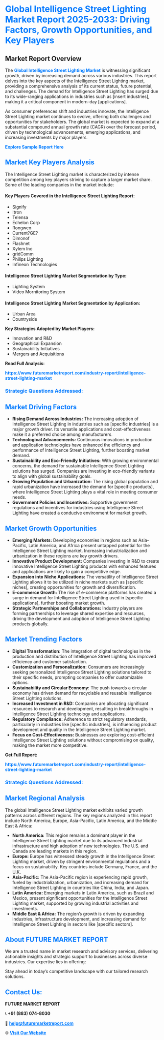 <h1 style="color: #007BFF;">Global Intelligence Street Lighting Market Report 2025-2033: Driving Factors, Growth Opportunities, and Key Players</h1>

<section id="overview">
<h2>Market Report Overview</h2>
<p>The <a href="https://www.futuremarketreport.com/industry-report/intelligence-street-lighting-market" style="color: #007BFF; text-decoration: none;"><strong>Global Intelligence Street Lighting Market</strong></a> is witnessing significant growth, driven by increasing demand across various industries. This report delves into the key aspects of the Intelligence Street Lighting market, providing a comprehensive analysis of its current status, future potential, and challenges. The demand for Intelligence Street Lighting has surged due to its wide-ranging applications in industries such as [insert industries], making it a critical component in modern-day [applications].</p>
<p>As consumer preferences shift and industries innovate, the Intelligence Street Lighting market continues to evolve, offering both challenges and opportunities for stakeholders. The global market is expected to expand at a substantial compound annual growth rate (CAGR) over the forecast period, driven by technological advancements, emerging applications, and increasing investments by major players.</p>
</section>

<section id="overview">
<p><a href="https://www.futuremarketreport.com/request-sample/reportId=43737" style="color: #007BFF; text-decoration: none;"><strong>Explore Sample Report Here</strong></a></p>
</section>

<section id="key-players">
<h2 style="color: #007BFF;">Market Key Players Analysis</h2>
<p>The Intelligence Street Lighting market is characterized by intense competition among key players striving to capture a larger market share. Some of the leading companies in the market include:</p>
<h4>Key Players Covered in the Intelligence Street Lighting Report:</h4>
<ul><li>Signify</li><li>Itron</li><li>Telensa</li><li>Echelon Corp</li><li>Rongwen</li><li>Current?GE?</li><li>Dimonof</li><li>Flashnet</li><li>Xylem Inc</li><li>gridComm</li><li>Philips Lighting</li><li>Infineon Technologies</li></ul>
<h4>Intelligence Street Lighting Market Segmentation by Type:</h4>
<ul><li>Lighting System</li><li>Video Mornitoring System</li></ul>

<h4>Intelligence Street Lighting Market Segmentation by Application:</h4>
<ul><li>Urban Area</li><li>Countryside</li></ul>
<p><strong>Key Strategies Adopted by Market Players:</strong></p>
<ul>
<li>Innovation and R&D</li>
<li>Geographical Expansion</li>
<li>Sustainability Initiatives</li>
<li>Mergers and Acquisitions</li>
</ul>
</section>

<section>
<p><strong>Read Full Analysis: </strong></p><a href="https://www.futuremarketreport.com/industry-report/intelligence-street-lighting-market" style="color: #007BFF; text-decoration: none;"><strong>https://www.futuremarketreport.com/industry-report/intelligence-street-lighting-market</strong></a>
<h3 style="color: #007BFF;">Strategic Questions Addressed:</h3>
</section>

<section id="driving-factors">
<h2 style="color: #007BFF;">Market Driving Factors</h2>
<ul>
<li><strong>Rising Demand Across Industries:</strong> The increasing adoption of Intelligence Street Lighting in industries such as [specific industries] is a major growth driver. Its versatile applications and cost-effectiveness make it a preferred choice among manufacturers.</li>
<li><strong>Technological Advancements:</strong> Continuous innovations in production and application technologies have enhanced the efficiency and performance of Intelligence Street Lighting, further boosting market demand.</li>
<li><strong>Sustainability and Eco-Friendly Initiatives:</strong> With growing environmental concerns, the demand for sustainable Intelligence Street Lighting solutions has surged. Companies are investing in eco-friendly variants to align with global sustainability goals.</li>
<li><strong>Growing Population and Urbanization:</strong> The rising global population and rapid urbanization have increased the demand for [specific products], where Intelligence Street Lighting plays a vital role in meeting consumer needs.</li>
<li><strong>Government Policies and Incentives:</strong> Supportive government regulations and incentives for industries using Intelligence Street Lighting have created a conducive environment for market growth.</li>
</ul>
</section>

<section id="growth-opportunities">
<h2 style="color: #007BFF;">Market Growth Opportunities</h2>
<ul>
<li><strong>Emerging Markets:</strong> Developing economies in regions such as Asia-Pacific, Latin America, and Africa present untapped potential for the Intelligence Street Lighting market. Increasing industrialization and urbanization in these regions are key growth drivers.</li>
<li><strong>Innovative Product Development:</strong> Companies investing in R&D to create innovative Intelligence Street Lighting products with enhanced features and applications are likely to gain a competitive edge.</li>
<li><strong>Expansion into Niche Applications:</strong> The versatility of Intelligence Street Lighting allows it to be utilized in niche markets such as [specific niches], creating opportunities for growth and diversification.</li>
<li><strong>E-commerce Growth:</strong> The rise of e-commerce platforms has created a surge in demand for Intelligence Street Lighting used in [specific applications], further boosting market growth.</li>
<li><strong>Strategic Partnerships and Collaborations:</strong> Industry players are forming partnerships to leverage shared expertise and resources, driving the development and adoption of Intelligence Street Lighting products globally.</li>
</ul>
</section>

<section id="trending-factors">
<h2 style="color: #007BFF;">Market Trending Factors</h2>
<ul>
<li><strong>Digital Transformation:</strong> The integration of digital technologies in the production and distribution of Intelligence Street Lighting has improved efficiency and customer satisfaction.</li>
<li><strong>Customization and Personalization:</strong> Consumers are increasingly seeking personalized Intelligence Street Lighting solutions tailored to their specific needs, prompting companies to offer customizable options.</li>
<li><strong>Sustainability and Circular Economy:</strong> The push towards a circular economy has driven demand for recyclable and reusable Intelligence Street Lighting solutions.</li>
<li><strong>Increased Investment in R&D:</strong> Companies are allocating significant resources to research and development, resulting in breakthroughs in Intelligence Street Lighting technology and applications.</li>
<li><strong>Regulatory Compliance:</strong> Adherence to strict regulatory standards, particularly in industries like [specific industries], is influencing product development and quality in the Intelligence Street Lighting market.</li>
<li><strong>Focus on Cost-Effectiveness:</strong> Businesses are exploring cost-efficient Intelligence Street Lighting solutions without compromising on quality, making the market more competitive.</li>
</ul>
</section>

<section>
<p><strong>Get Full Report: </strong></p><a href="https://www.futuremarketreport.com/industry-report/intelligence-street-lighting-market" style="color: #007BFF; text-decoration: none;"><strong>https://www.futuremarketreport.com/industry-report/intelligence-street-lighting-market</strong></a>
<h3 style="color: #007BFF;">Strategic Questions Addressed:</h3>
</section>


<section id="regional-analysis">
<h2 style="color: #007BFF;">Market Regional Analysis</h2>
<p>The global Intelligence Street Lighting market exhibits varied growth patterns across different regions. The key regions analyzed in this report include North America, Europe, Asia-Pacific, Latin America, and the Middle East & Africa:</p>
<ul>
<li><strong>North America:</strong> This region remains a dominant player in the Intelligence Street Lighting market due to its advanced industrial infrastructure and high adoption of new technologies. The U.S. and Canada are leading markets in this region.</li>
<li><strong>Europe:</strong> Europe has witnessed steady growth in the Intelligence Street Lighting market, driven by stringent environmental regulations and a focus on sustainability. Key countries include Germany, France, and the U.K.</li>
<li><strong>Asia-Pacific:</strong> The Asia-Pacific region is experiencing rapid growth, fueled by industrialization, urbanization, and increasing demand for Intelligence Street Lighting in countries like China, India, and Japan.</li>
<li><strong>Latin America:</strong> Emerging markets in Latin America, such as Brazil and Mexico, present significant opportunities for the Intelligence Street Lighting market, supported by growing industrial activities and investments.</li>
<li><strong>Middle East & Africa:</strong> The region’s growth is driven by expanding industries, infrastructure development, and increasing demand for Intelligence Street Lighting in sectors like [specific sectors].</li>
</ul>
</section>

<footer>
<h2 style="color: #007BFF;">About FUTURE MARKET REPORT</h2>
<p>We are a trusted name in market research and advisory services, delivering actionable insights and strategic support to businesses across diverse industries. Our expertise lies in offering:</p>

<p>Stay ahead in today’s competitive landscape with our tailored research solutions.</p>

<h2 style="color: #007BFF;">Contact Us:</h2>
<p><strong>FUTURE MARKET REPORT</strong></p>
<p>📞 <strong>+91 (883) 074-8030</strong></p>
<p>📧 <strong><a href="mailto:help@futuremarketreport.com" style="color: #007BFF;">help@futuremarketreport.com</a></strong></p>
<p>🌐 <strong><a href="https://www.futuremarketreport.com/" style="color: #007BFF;">Visit Our Website</a></strong></p>
</footer>